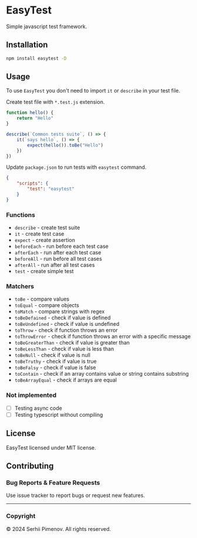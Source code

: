 # EasyTest

Simple javascript test framework.

## Installation

```bash
npm install easytest -D
```

## Usage

To use `EasyTest` you don't need to import `it` or `describe` in your test file.


Create test file with `*.test.js` extension.
```javascript
function hello() {
    return "Hello"
}

describe(`Common tests suite`, () => {
    it(`says hello`, () => {
        expect(hello()).toBe("Hello")
    })
})
```

Update `package.json` to run tests with `easytest` command.
```json
{
    "scripts": {
        "test": "easytest"
    }
}
```

### Functions
- `describe` - create test suite
- `it` - create test case
- `expect` - create assertion
- `beforeEach` - run before each test case
- `afterEach` - run after each test case
- `beforeAll` - run before all test cases
- `afterAll` - run after all test cases
- `test` - create simple test

### Matchers
- `toBe` - compare values
- `toEqual` - compare objects
- `toMatch` - compare strings with regex
- `toBeDefained` - check if value is defined
- `toBeUndefined` - check if value is undefined
- `toThrow` - check if function throws an error
- `toThrowError` - check if function throws an error with a specific message
- `toBeGreaterThan` - check if value is greater than
- `toBeLessThan` - check if value is less than
- `toBeNull` - check if value is null
- `toBeTruthy` - check if value is true
- `toBeFalsy` - check if value is false
- `toContain` - check if an array contains value or string contains substring
- `toBeArrayEqual` - check if arrays are equal

### Not implemented
- [ ] Testing async code
- [ ] Testing typescript without compiling

## License
EasyTest licensed under MIT license.

## Contributing

### Bug Reports & Feature Requests
Use issue tracker to report bugs or request new features.

---
### Copyright
© 2024 Serhii Pimenov. All rights reserved.
